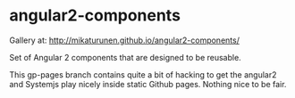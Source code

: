 # angular2-components

Gallery at: http://mikaturunen.github.io/angular2-components/

Set of Angular 2 components that are designed to be reusable.

This gp-pages branch contains quite a bit of hacking to get the angular2 and Systemjs play nicely inside static Github pages. Nothing nice to be fair. 

